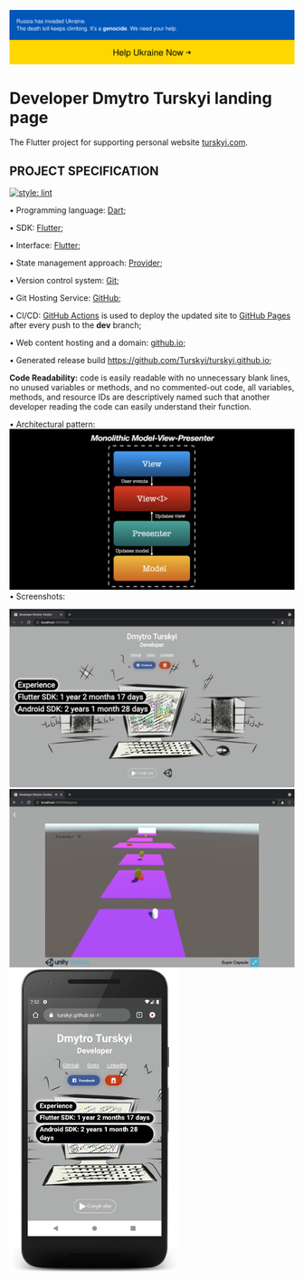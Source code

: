 [![Stand With Ukraine](https://raw.githubusercontent.com/vshymanskyy/StandWithUkraine/main/banner2-direct.svg)](https://stand-with-ukraine.pp.ua)

# Developer Dmytro Turskyi landing page

The Flutter project for supporting personal website [turskyi.com](https://turskyi.com).

## PROJECT SPECIFICATION

[![style: lint](https://img.shields.io/badge/style-lint-4BC0F5.svg)](https://pub.dev/packages/lint)

• Programming language: [Dart](https://dart.dev/);

• SDK: [Flutter](https://flutter.dev/);

• Interface: [Flutter](https://flutter.dev/docs/development/ui);

• State management approach:
[Provider](https://flutter.dev/docs/development/data-and-backend/state-mgmt/simple);

• Version control system: [Git](https://git-scm.com);

• Git Hosting Service: [GitHub](https://github.com);

• CI/CD: [GitHub Actions](https://docs.github.com/en/actions) is used to deploy the updated site
to [GitHub Pages](https://pages.github.com/) after every push to the **dev** branch;

• Web content hosting and a domain: [github.io](https://github.io);

• Generated release build https://github.com/Turskyi/turskyi.github.io;

**Code Readability:** code is easily readable with no unnecessary blank lines, no unused variables
or methods, and no commented-out code, all variables, methods, and resource IDs are descriptively
named such that another developer reading the code can easily understand their function.

• Architectural pattern:
<br>
<a href="https://en.wikipedia.org/wiki/Model%E2%80%93view%E2%80%93presenter">
<img src="documentation/monolithic_model_view_presenter.jpeg" width="800" >
</a>
</br>
• Screenshots:

<!--suppress CheckImageSize -->
<img src="screenshots/home.png" width="600"  alt="screenshot">
<img src="screenshots/game-2021-11-01.png" width="600" alt="screenshot" >
<img src="screenshots/phone.png" width="300" alt="screenshot">



